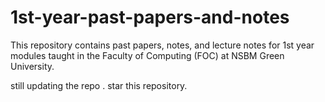 # 1st-year-past-papers-and-notes
This repository contains past papers, notes, and lecture notes for 1st year modules taught in the Faculty of Computing (FOC) at NSBM Green University.

still updating the repo . 
star this repository.
